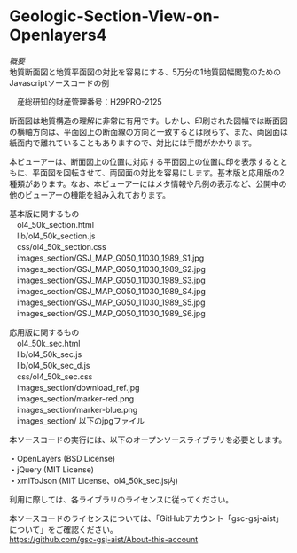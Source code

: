 # Geologic-Section-View-on-Openlayers4
*概要*  
地質断面図と地質平面図の対比を容易にする、5万分の1地質図幅閲覧のためのJavascriptソースコードの例

　産総研知的財産管理番号：H29PRO-2125

断面図は地質構造の理解に非常に有用です。しかし、印刷された図幅では断面図の横軸方向は、平面図上の断面線の方向と一致するとは限らず、また、両図面は紙面内で離れていることもありますので、対比には手間がかかります。

本ビューアーは、断面図上の位置に対応する平面図上の位置に印を表示するとともに、平面図を回転させて、両図面の対比を容易にします。基本版と応用版の2種類があります。なお、本ビューアーにはメタ情報や凡例の表示など、公開中の他のビューアーの機能を組み入れております。

基本版に関するもの  
　ol4_50k_section.html  
　lib/ol4_50k_section.js  
　css/ol4_50k_section.css  
　images_section/GSJ_MAP_G050_11030_1989_S1.jpg  
　images_section/GSJ_MAP_G050_11030_1989_S2.jpg  
　images_section/GSJ_MAP_G050_11030_1989_S3.jpg  
　images_section/GSJ_MAP_G050_11030_1989_S4.jpg  
　images_section/GSJ_MAP_G050_11030_1989_S5.jpg  
　images_section/GSJ_MAP_G050_11030_1989_S6.jpg

応用版に関するもの  
　ol4_50k_sec.html  
　lib/ol4_50k_sec.js  
　lib/ol4_50k_sec_d.js  
　css/ol4_50k_sec.css  
　images_section/download_ref.jpg  
　images_section/marker-red.png  
　images_section/marker-blue.png  
　images_section/ 以下のjpgファイル

本ソースコードの実行には、以下のオープンソースライブラリを必要とします。

・OpenLayers (BSD License)  
・jQuery (MIT License)  
・xmlToJson (MIT License、ol4_50k_sec.js内)

利用に際しては、各ライブラリのライセンスに従ってください。

本ソースコードのライセンスについては、「GitHubアカウント「gsc-gsj-aist」について」をご確認ください。  
https://github.com/gsc-gsj-aist/About-this-account
